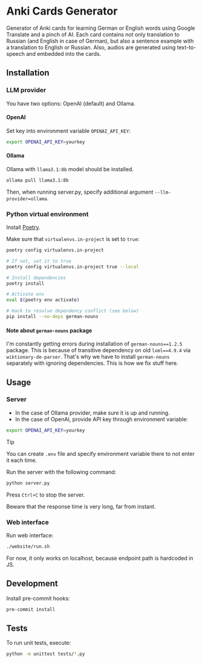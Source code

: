 # Anki Cards Generator

Generator of Anki cards for learning German or English words using Google Translate and a pinch of AI.
Each card contains not only translation to Russian (and English in case of German), but also a sentence example with a translation to English or Russian.
Also, audios are generated using text-to-speech and embedded into the cards.

## Installation

### LLM provider

You have two options: OpenAI (default) and Ollama.

#### OpenAI

Set key into environment variable `OPENAI_API_KEY`:

```bash
export OPENAI_API_KEY=yourkey
```

#### Ollama

Ollama with `llama3.1:8b` model should be installed.

```bash
ollama pull llama3.1:8b
```

Then, when running server.py, specify additional argument `--llm-provider=ollama`.

### Python virtual environment

Install [Poetry](https://python-poetry.org/docs/#installation).

Make sure that `virtualenvs.in-project` is set to `true`:

```bash
poetry config virtualenvs.in-project

# If not, set it to true
poetry config virtualenvs.in-project true --local
```

```bash
# Install dependencies
poetry install

# Activate env
eval $(poetry env activate)

# Hack to resolve dependency conflict (see below)
pip install --no-deps german-nouns
```

#### Note about `german-nouns` package

I'm constantly getting errors during installation of `german-nouns==1.2.5` package.
This is because of transitive dependency on old `lxml==4.9.4` via `wiktionary-de-parser`.
That's why we have to install `german-nouns` separately with ignoring dependencies.
This is how we fix stuff here.

## Usage

### Server

* In the case of Ollama provider, make sure it is up and running.
* In the case of OpenAI, provide API key through environment variable:

```bash
export OPENAI_API_KEY=yourkey
```

> [!TIP]
> You can create `.env` file and specify environment variable there to not enter it each time.

Run the server with the following command:

```bash
python server.py
```

Press `Ctrl+C` to stop the server.

Beware that the response time is very long, far from instant.

### Web interface

Run web interface:

```bash
./website/run.sh
```

For now, it only works on localhost, because endpoint path is hardcoded in JS.

## Development

Install pre-commit hooks:

```bash
pre-commit install
```

## Tests

To run unit tests, execute:

```bash
python -m unittest tests/*.py
```
